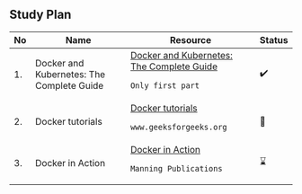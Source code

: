 
## Study Plan 

|No|Name|Resource|Status|
|--|----|--------|------|
|1.|Docker and Kubernetes: The Complete Guide|[Docker and Kubernetes: The Complete Guide](https://www.udemy.com/course/docker-and-kubernetes-the-complete-guide/) <p>```Only first part```|:heavy_check_mark:|
|2.|Docker tutorials|[Docker tutorials](https://www.geeksforgeeks.org/docker-tutorial/?ref=lbp) <p> ```www.geeksforgeeks.org```|:book:|
|3.|Docker in Action|[Docker in Action](https://github.com/abbos0123/Computer-Science-Books/blob/main/DevOps/Docker/Docker%20in%20action%20(second%20edition).pdf) <p> ```Manning Publications```|:hourglass:|
